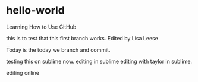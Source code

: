 # hello-world
Learning How to Use GitHub

this is to test that this first branch works.
Edited by Lisa Leese

Today is the today we branch and commit.

testing this on sublime now. 
editing in sublime
editing with taylor in sublime.

editing online
